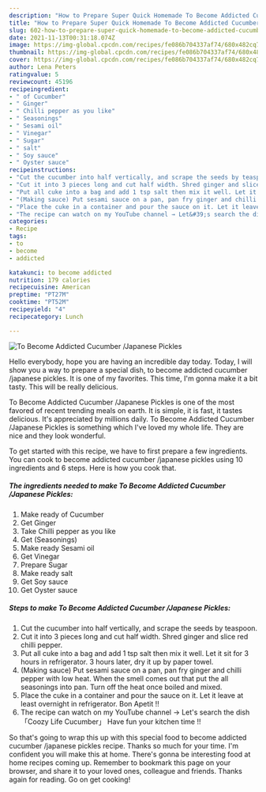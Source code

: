 ```yaml
---
description: "How to Prepare Super Quick Homemade To Become Addicted Cucumber /Japanese Pickles"
title: "How to Prepare Super Quick Homemade To Become Addicted Cucumber /Japanese Pickles"
slug: 602-how-to-prepare-super-quick-homemade-to-become-addicted-cucumber-japanese-pickles
date: 2021-11-13T00:31:18.074Z
image: https://img-global.cpcdn.com/recipes/fe086b704337af74/680x482cq70/to-become-addicted-cucumber-japanese-pickles-recipe-main-photo.jpg
thumbnail: https://img-global.cpcdn.com/recipes/fe086b704337af74/680x482cq70/to-become-addicted-cucumber-japanese-pickles-recipe-main-photo.jpg
cover: https://img-global.cpcdn.com/recipes/fe086b704337af74/680x482cq70/to-become-addicted-cucumber-japanese-pickles-recipe-main-photo.jpg
author: Lena Peters
ratingvalue: 5
reviewcount: 45196
recipeingredient:
- " of Cucumber"
- " Ginger"
- " Chilli pepper as you like"
- " Seasonings"
- " Sesami oil"
- " Vinegar"
- " Sugar"
- " salt"
- " Soy sauce"
- " Oyster sauce"
recipeinstructions:
- "Cut the cucumber into half vertically, and scrape the seeds by teaspoon."
- "Cut it into 3 pieces long and cut half width. Shred ginger and slice red chilli pepper."
- "Put all cuke into a bag and add 1 tsp salt then mix it well. Let it sit for 3 hours in refrigerator. 3 hours later, dry it up by paper towel."
- "(Making sauce) Put sesami sauce on a pan, pan fry ginger and chilli pepper with low heat. When the smell comes out that put the all seasonings into pan. Turn off the heat once boiled and mixed."
- "Place the cuke in a container and pour the sauce on it. Let it leave at least overnight in refrigerator. Bon Apetit !!"
- "The recipe can watch on my YouTube channel → Let&#39;s search the dish 「Coozy Life Cucumber」 Have fun your kitchen time !!"
categories:
- Recipe
tags:
- to
- become
- addicted

katakunci: to become addicted 
nutrition: 179 calories
recipecuisine: American
preptime: "PT27M"
cooktime: "PT52M"
recipeyield: "4"
recipecategory: Lunch

---
```



![To Become Addicted Cucumber /Japanese Pickles](https://img-global.cpcdn.com/recipes/fe086b704337af74/680x482cq70/to-become-addicted-cucumber-japanese-pickles-recipe-main-photo.jpg)

Hello everybody, hope you are having an incredible day today. Today, I will show you a way to prepare a special dish, to become addicted cucumber /japanese pickles. It is one of my favorites. This time, I'm gonna make it a bit tasty. This will be really delicious.



To Become Addicted Cucumber /Japanese Pickles is one of the most favored of recent trending meals on earth. It is simple, it is fast, it tastes delicious. It's appreciated by millions daily. To Become Addicted Cucumber /Japanese Pickles is something which I've loved my whole life. They are nice and they look wonderful.


To get started with this recipe, we have to first prepare a few ingredients. You can cook to become addicted cucumber /japanese pickles using 10 ingredients and 6 steps. Here is how you cook that.

<!--inarticleads1-->

##### The ingredients needed to make To Become Addicted Cucumber /Japanese Pickles:

1. Make ready  of Cucumber
1. Get  Ginger
1. Take  Chilli pepper as you like
1. Get  (Seasonings)
1. Make ready  Sesami oil
1. Get  Vinegar
1. Prepare  Sugar
1. Make ready  salt
1. Get  Soy sauce
1. Get  Oyster sauce




<!--inarticleads2-->

##### Steps to make To Become Addicted Cucumber /Japanese Pickles:

1. Cut the cucumber into half vertically, and scrape the seeds by teaspoon.
1. Cut it into 3 pieces long and cut half width. Shred ginger and slice red chilli pepper.
1. Put all cuke into a bag and add 1 tsp salt then mix it well. Let it sit for 3 hours in refrigerator. 3 hours later, dry it up by paper towel.
1. (Making sauce) Put sesami sauce on a pan, pan fry ginger and chilli pepper with low heat. When the smell comes out that put the all seasonings into pan. Turn off the heat once boiled and mixed.
1. Place the cuke in a container and pour the sauce on it. Let it leave at least overnight in refrigerator. Bon Apetit !!
1. The recipe can watch on my YouTube channel → Let&#39;s search the dish 「Coozy Life Cucumber」 Have fun your kitchen time !!




So that's going to wrap this up with this special food to become addicted cucumber /japanese pickles recipe. Thanks so much for your time. I'm confident you will make this at home. There's gonna be interesting food at home recipes coming up. Remember to bookmark this page on your browser, and share it to your loved ones, colleague and friends. Thanks again for reading. Go on get cooking!
